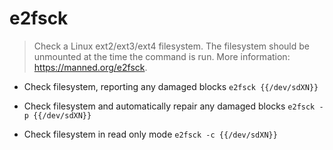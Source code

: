 # e2fsck
> Check a Linux ext2/ext3/ext4 filesystem. The filesystem should be unmounted at the time the command is run.
> More information: <https://manned.org/e2fsck>.

- Check filesystem, reporting any damaged blocks
`e2fsck {{/dev/sdXN}}`

- Check filesystem and automatically repair any damaged blocks
`e2fsck -p {{/dev/sdXN}}`

- Check filesystem in read only mode
`e2fsck -c {{/dev/sdXN}}`

